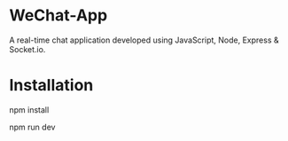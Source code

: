 # WeChat-App

A real-time chat application developed using JavaScript, Node, Express & Socket.io.

# Installation

npm install

npm run dev

